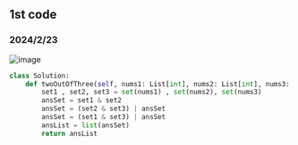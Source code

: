 ## 1st code
### 2024/2/23

![image](https://github.com/PhoenixCHW/My_leetcode/assets/39382795/207098e8-9c7e-40fa-91b7-bf75c9576b40)

```python
class Solution:
    def twoOutOfThree(self, nums1: List[int], nums2: List[int], nums3: List[int]) -> List[int]:
        set1 , set2, set3 = set(nums1) , set(nums2), set(nums3)
        ansSet = set1 & set2
        ansSet = (set2 & set3) | ansSet
        ansSet = (set1 & set3) | ansSet
        ansList = list(ansSet)
        return ansList
```
